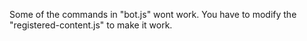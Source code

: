 Some of the commands in "bot.js" wont work.
You have to modify the "registered-content.js" to make it work.
